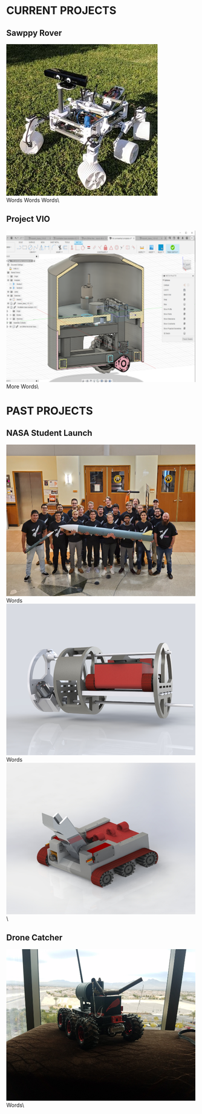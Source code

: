 # CURRENT PROJECTS

## Sawppy Rover 
<img src="docs/assets/images/projects/sawppy_robot.jpg" width="400" height="400" alt="Sawppy Rover Image">\
Words Words Words\

## Project VIO 
<img src="docs/assets/images/projects/vio_bot.png" width="500" height="400" alt="VIO Bot Image">\
More Words\


# PAST PROJECTS

## NASA Student Launch
<img src="docs/assets/images/general/nasa_launch_team.jpg" width="500" height="400" alt="Nasa Student Launch Team">\
Words\
<img src="docs/assets/images/projects/nasa_launch_payload_cad.JPG" width="500" height="400" alt="Nasa Payload Cad">\
Words\
<img src="docs/assets/images/projects/nasa_bot_cad.JPG" width="500" height="400" alt="Nasa Bot Cad">\

## Drone Catcher
<img src="docs/assets/images/projects/drone_catcher.jpg" width="500" height="400" alt="Drone Catcher">\
Words\
